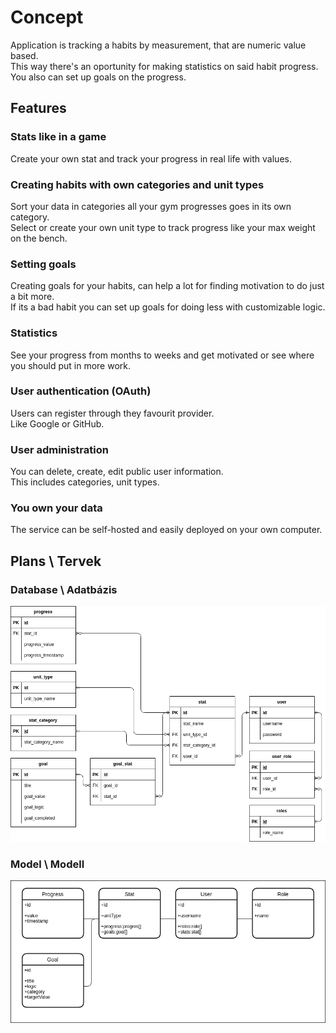 # Concept

Application is tracking a habits by measurement, that are numeric value based.\
This way there's an oportunity for making statistics on said habit progress.\
You also can set up goals on the progress.

## Features

### Stats like in a game

Create your own stat and track your progress in real life with values.

### Creating habits with own categories and unit types

Sort your data in categories all your gym progresses goes in its own category.\
Select or create your own unit type to track progress like your max weight on the bench.

### Setting goals

Creating goals for your habits, can help a lot for finding motivation to do just a bit more.\
If its a bad habit you can set up goals for doing less with customizable logic.

### Statistics

See your progress from months to weeks and get motivated or see where you should put in more work.

### User authentication (OAuth)

Users can register through they favourit provider.\
Like Google or GitHub.

### User administration

You can delete, create, edit public user information.\
This includes categories, unit types.

### You own your data

The service can be self-hosted and easily deployed on your own computer.

## Plans \ Tervek

### Database \ Adatbázis

![Database](./res/Database.png)

### Model \ Modell

![Model](./res/Entity.png)
